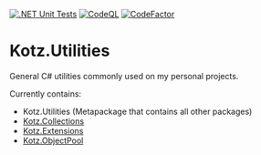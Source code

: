 [![.NET Unit Tests][.NET-Badge]][.NET-Url]
[![CodeQL][CodeQL-Badge]][CodeQL-Url]
[![CodeFactor][CodeFactor-Badge]][CodeFactor-Url]

# Kotz.Utilities

General C# utilities commonly used on my personal projects.

Currently contains:
- Kotz.Utilities (Metapackage that contains all other packages)
- [Kotz.Collections]
- [Kotz.Extensions]
- [Kotz.ObjectPool]


[Kotz.Collections]: https://github.com/Kaoticz/Kotz.Utilities/tree/main/Kotz.Collections/README.md
[Kotz.Extensions]: https://github.com/Kaoticz/Kotz.Utilities/tree/main/Kotz.Extensions/README.md
[Kotz.ObjectPool]: https://github.com/Kaoticz/Kotz.Utilities/tree/main/Kotz.ObjectPool/README.md
[CodeFactor-Url]: https://www.codefactor.io/repository/github/kaoticz/kotz.utilities/overview/main
[CodeFactor-Badge]: https://www.codefactor.io/repository/github/kaoticz/kotz.utilities/badge/main
[.NET-Url]: ../../actions/workflows/dotnet.yml
[.NET-Badge]: ../../actions/workflows/dotnet.yml/badge.svg
[CodeQL-Url]: ../../actions/workflows/codeql-analysis.yml
[CodeQL-Badge]: ../../actions/workflows/codeql-analysis.yml/badge.svg
